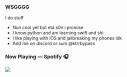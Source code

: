 ### WSGGGG
I do stuff
- Nun cool yet but eta s0n i promise
- I know python and am learning swift and shi
- I like playing with iOS and jailbreaking my phones idk
- Add me on discord or sum @ktrrbypass


### Now Playing — Spotify 🎧
<p>
<a href=”https://spotify-github-profile.vercel.app/api/view.svg?uid=ha4h44bi2lg3qsqacbfm540rm&redirect=true">
<img src="https://spotify-github-profile.vercel.app/api/view.svg?uid=ha4h44bi2lg3qsqacbfm540rm&cover_image=true&theme=natemoo-re&show_offline=false&background_color=121212&interchange=false&bar_color=53b14f&bar_color_cover=false"/>
</a>
</p>
